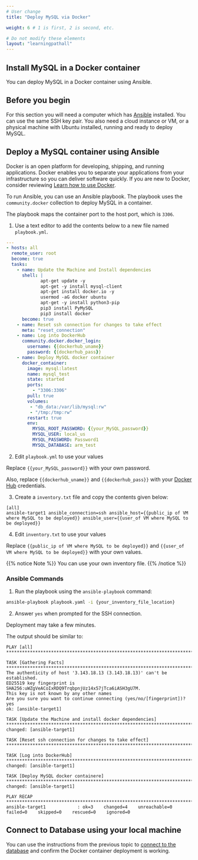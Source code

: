 ```yaml
---
# User change
title: "Deploy MySQL via Docker"

weight: 6 # 1 is first, 2 is second, etc.

# Do not modify these elements
layout: "learningpathall"
---
```


##  Install MySQL in a Docker container 

You can deploy MySQL in a Docker container using Ansible. 


## Before you begin

For this section you will need a computer which has [Ansible](/install-guides/ansible/) installed. You can use the same SSH key pair. You also need a cloud instance or VM, or a physical machine with Ubuntu installed, running and ready to deploy MySQL.
 
## Deploy a MySQL container using Ansible

Docker is an open platform for developing, shipping, and running applications. Docker enables you to separate your applications from your infrastructure so you can deliver software quickly. If you are new to Docker, consider reviewing [Learn how to use Docker](/learning-paths/cross-platform/docker/).

To run Ansible, you can use an Ansible playbook. The playbook uses the `community.docker` collection to deploy MySQL in a container.

The playbook maps the container port to the host port, which is `3306`. 

1. Use a text editor to add the contents below to a new file named `playbook.yml`.

```yml
---
- hosts: all
  remote_user: root
  become: true
  tasks:
    - name: Update the Machine and Install dependencies
      shell: |
             apt-get update -y
             apt-get -y install mysql-client
             apt-get install docker.io -y
             usermod -aG docker ubuntu
             apt-get -y install python3-pip
             pip3 install PyMySQL
             pip3 install docker
      become: true
    - name: Reset ssh connection for changes to take effect
      meta: "reset_connection"
    - name: Log into DockerHub
      community.docker.docker_login:
        username: {{dockerhub_uname}}
        password: {{dockerhub_pass}}
    - name: Deploy MySQL docker container
      docker_container:
        image: mysql:latest
        name: mysql_test
        state: started
        ports:
          - "3306:3306"
        pull: true
        volumes:
         - "db_data:/var/lib/mysql:rw"
         - "/tmp:/tmp:rw"
        restart: true
        env:
          MYSQL_ROOT_PASSWORD: {{your_MySQL_password}}
          MYSQL_USER: local_us
          MYSQL_PASSWORD: Password1
          MYSQL_DATABASE: arm_test

```

2. Edit `playbook.yml` to use your values 

Replace `{{your_MySQL_password}}` with your own password.

Also, replace `{{dockerhub_uname}}` and `{{dockerhub_pass}}` with your [Docker Hub](https://hub.docker.com/) credentials.

3. Create a `inventory.txt` file and copy the contents given below:
```ansible
[all]
ansible-target1 ansible_connection=ssh ansible_host={{public_ip of VM where MySQL to be deployed}} ansible_user={{user_of VM where MySQL to be deployed}}
```
4. Edit `inventory.txt` to use your values 

Replace `{{public_ip of VM where MySQL to be deployed}}` and `{{user_of VM where MySQL to be deployed}}` with your own values.

{{% notice Note %}} You can use your own inventory file. {{% /notice %}}

### Ansible Commands

1. Run the playbook using the `ansible-playbook` command:

```bash
ansible-playbook playbook.yaml -i {your_inventory_file_location}
```
2. Answer `yes` when prompted for the SSH connection. 

Deployment may take a few minutes. 

The output should be similar to:

```output
PLAY [all] *****************************************************************************************************************************************************

TASK [Gathering Facts] *****************************************************************************************************************************************
The authenticity of host '3.143.18.13 (3.143.18.13)' can't be established.
ED25519 key fingerprint is SHA256:uWZgVeACoIxRDQ9TrqbpnjUz14x57jTca6iASH3gU7M.
This key is not known by any other names
Are you sure you want to continue connecting (yes/no/[fingerprint])? yes
ok: [ansible-target1]

TASK [Update the Machine and install docker dependencies] *************************************************************************************************************
changed: [ansible-target1]

TASK [Reset ssh connection for changes to take effect] ****************************************************************************************************************

TASK [Log into DockerHub] *********************************************************************************************************************************************
changed: [ansible-target1]

TASK [Deploy MySQL docker containere] *******************************************************************************************************************************
changed: [ansible-target1]

PLAY RECAP ************************************************************************************************************************************************************
ansible-target1            : ok=3    changed=4    unreachable=0    failed=0    skipped=0    rescued=0    ignored=0
```

## Connect to Database using your local machine

You can use the instructions from the previous topic to [connect to the database](/learning-paths/servers-and-cloud-computing/mysql/ec2_deployment#connect-to-database-using-ec2-instance) and confirm the Docker container deployment is working. 
